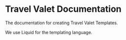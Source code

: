 # Travel Valet Documentation

The documentation for creating Travel Valet Templates.

We use Liquid for the templating language.
